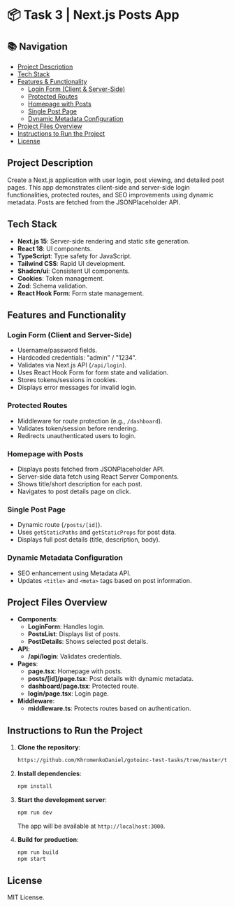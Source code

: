 # 📦 Task 3 | Next.js Posts App

## 📚 Navigation

- [Project Description](#project-description)
- [Tech Stack](#tech-stack)
- [Features & Functionality](#features-and-functionality)
    - [Login Form (Client & Server-Side)](#login-form-client-and-server-side)
    - [Protected Routes](#protected-routes)
    - [Homepage with Posts](#homepage-with-posts)
    - [Single Post Page](#single-post-page)
    - [Dynamic Metadata Configuration](#dynamic-metadata-configuration)
- [Project Files Overview](#project-files-overview)
- [Instructions to Run the Project](#instructions-to-run-the-project)
- [License](#license)

## Project Description

Create a Next.js application with user login, post viewing, and detailed post pages. This app demonstrates client-side and server-side login functionalities, protected routes, and SEO improvements using dynamic metadata. Posts are fetched from the JSONPlaceholder API.

## Tech Stack

- **Next.js 15**: Server-side rendering and static site generation.
- **React 18**: UI components.
- **TypeScript**: Type safety for JavaScript.
- **Tailwind CSS**: Rapid UI development.
- **Shadcn/ui**: Consistent UI components.
- **Cookies**: Token management.
- **Zod**: Schema validation.
- **React Hook Form**: Form state management.

## Features and Functionality

### Login Form (Client and Server-Side)

- Username/password fields.
- Hardcoded credentials: "admin" / "1234".
- Validates via Next.js API (`/api/login`).
- Uses React Hook Form for form state and validation.
- Stores tokens/sessions in cookies.
- Displays error messages for invalid login.

### Protected Routes

- Middleware for route protection (e.g., `/dashboard`).
- Validates token/session before rendering.
- Redirects unauthenticated users to login.

### Homepage with Posts

- Displays posts fetched from JSONPlaceholder API.
- Server-side data fetch using React Server Components.
- Shows title/short description for each post.
- Navigates to post details page on click.

### Single Post Page

- Dynamic route (`/posts/[id]`).
- Uses `getStaticPaths` and `getStaticProps` for post data.
- Displays full post details (title, description, body).

### Dynamic Metadata Configuration

- SEO enhancement using Metadata API.
- Updates `<title>` and `<meta>` tags based on post information.

## Project Files Overview

- **Components**:
    - **LoginForm**: Handles login.
    - **PostsList**: Displays list of posts.
    - **PostDetails**: Shows selected post details.
- **API**:
    - **/api/login**: Validates credentials.
- **Pages**:
    - **page.tsx**: Homepage with posts.
    - **posts/[id]/page.tsx**: Post details with dynamic metadata.
    - **dashboard/page.tsx**: Protected route.
    - **login/page.tsx**: Login page.
- **Middleware**:
    - **middleware.ts**: Protects routes based on authentication.

## Instructions to Run the Project

1. **Clone the repository**:

   ```bash
   https://github.com/KhromenkoDaniel/gotoinc-test-tasks/tree/master/task3_nextjs_posts_app
   ```

2. **Install dependencies**:

   ```bash
   npm install
   ```

3. **Start the development server**:

   ```bash
   npm run dev
   ```

   The app will be available at `http://localhost:3000`.

4. **Build for production**:

   ```bash
   npm run build
   npm start
   ```

## License

MIT License.

